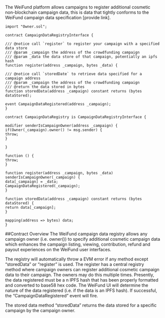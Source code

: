 The WeiFund platform allows campaigns to register additional cosmetic non-blockchain campaign data, this is data that tightly conforms to the WeiFund campaign data specification [provide link].

```
import "Owner.sol";

contract CampaignDataRegistryInterface {

/// @notice call `register` to register your campaign with a specified data store
/// @param _campaign the address of the crowdfunding campaign
/// @param _data the data store of that campaign, potentially an ipfs hash
function register(address _campaign, bytes _data) {

/// @notice call `storedDate` to retrieve data specified for a campaign address
/// @param _campaign the address of the crowdfunding campaign
/// @return the data stored in bytes
function storedData(address _campaign) constant returns (bytes dataStored);

event CampaignDataRegistered(address _campaign);
}

contract CampaignDataRegistry is CampaignDataRegistryInterface {

modifier senderIsCampaignOwner(address _campaign) {
if(Owner(_campaign).owner() != msg.sender) {
throw;
}

}

function () {
throw;
}

function register(address _campaign, bytes _data) senderIsCampaignOwner(_campaign) {
data[_campaign] = _data;
CampaignDataRegistered(_campaign);
}

function storedData(address _campaign) constant returns (bytes dataStored) {
return data[_campaign];
}

mapping(address => bytes) data;
}
```

##Contract Overview
The WeiFund campaign data registry allows any campaign owner (i.e. owner()) to specify additional cosmetic campaign data which enhances the campaign listing, viewing, contribution, refund and payout experiences on the WeiFund user interfaces.

The registry will automatically throw a EVM error if any method except “storedData” or “register” is used.
The register has a central registry method where campaign owners can register additional cosmetic campaign data to their campaign. The owners may do this multiple times. Presently, the data registered must be a n IPFS hash that has been properly formatted and converted to base58 hex code. The WeiFund UI will determine the nature of the data registered (i.e. if the data is an IPFS hash). If successful, the “CampaignDataRegistered” event will fire.

The stored data method “storedData” returns the data stored for a specific campaign by the campaign owner.
